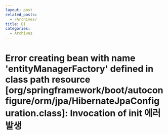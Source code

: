 ```yaml
---
layout: post
related_posts:
  - /Archives/
title: DI
categories: 
  - Archives
---
```


# Error creating bean with name 'entityManagerFactory' defined in class path resource [org/springframework/boot/autoconfigure/orm/jpa/HibernateJpaConfiguration.class]: Invocation of init  에러 발생 

### 
